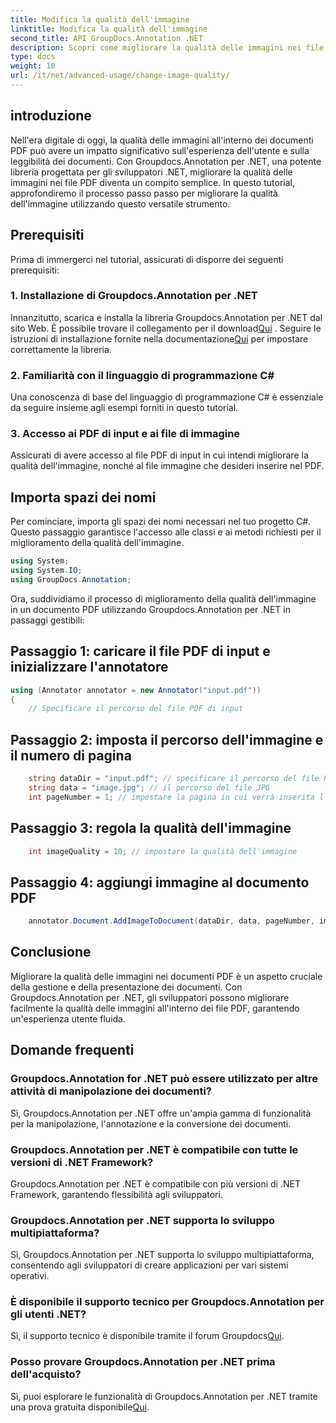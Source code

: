 ```yaml
---
title: Modifica la qualità dell'immagine
linktitle: Modifica la qualità dell'immagine
second_title: API GroupDocs.Annotation .NET
description: Scopri come migliorare la qualità delle immagini nei file PDF utilizzando Groupdocs.Annotation per .NET. Segui la nostra guida passo passo.
type: docs
weight: 10
url: /it/net/advanced-usage/change-image-quality/
---
```

## introduzione
Nell'era digitale di oggi, la qualità delle immagini all'interno dei documenti PDF può avere un impatto significativo sull'esperienza dell'utente e sulla leggibilità dei documenti. Con Groupdocs.Annotation per .NET, una potente libreria progettata per gli sviluppatori .NET, migliorare la qualità delle immagini nei file PDF diventa un compito semplice. In questo tutorial, approfondiremo il processo passo passo per migliorare la qualità dell'immagine utilizzando questo versatile strumento.
## Prerequisiti
Prima di immergerci nel tutorial, assicurati di disporre dei seguenti prerequisiti:
### 1. Installazione di Groupdocs.Annotation per .NET
 Innanzitutto, scarica e installa la libreria Groupdocs.Annotation per .NET dal sito Web. È possibile trovare il collegamento per il download[Qui](https://releases.groupdocs.com/annotation/net/) . Seguire le istruzioni di installazione fornite nella documentazione[Qui](https://reference.groupdocs.com/annotation/net/) per impostare correttamente la libreria.
### 2. Familiarità con il linguaggio di programmazione C#
Una conoscenza di base del linguaggio di programmazione C# è essenziale da seguire insieme agli esempi forniti in questo tutorial.
### 3. Accesso ai PDF di input e ai file di immagine
Assicurati di avere accesso al file PDF di input in cui intendi migliorare la qualità dell'immagine, nonché al file immagine che desideri inserire nel PDF.

## Importa spazi dei nomi
Per cominciare, importa gli spazi dei nomi necessari nel tuo progetto C#. Questo passaggio garantisce l'accesso alle classi e ai metodi richiesti per il miglioramento della qualità dell'immagine.

```csharp
using System;
using System.IO;
using GroupDocs.Annotation;
```

Ora, suddividiamo il processo di miglioramento della qualità dell'immagine in un documento PDF utilizzando Groupdocs.Annotation per .NET in passaggi gestibili:
## Passaggio 1: caricare il file PDF di input e inizializzare l'annotatore
```csharp
using (Annotator annotator = new Annotator("input.pdf"))
{
    // Specificare il percorso del file PDF di input
```
## Passaggio 2: imposta il percorso dell'immagine e il numero di pagina
```csharp
    string dataDir = "input.pdf"; // specificare il percorso del file PDF di input
    string data = "image.jpg"; // il percorso del file JPG
    int pageNumber = 1; // impostare la pagina in cui verrà inserita l'immagine
```
## Passaggio 3: regola la qualità dell'immagine
```csharp
    int imageQuality = 10; // impostare la qualità dell'immagine
```
## Passaggio 4: aggiungi immagine al documento PDF
```csharp
    annotator.Document.AddImageToDocument(dataDir, data, pageNumber, imageQuality);
```

## Conclusione
Migliorare la qualità delle immagini nei documenti PDF è un aspetto cruciale della gestione e della presentazione dei documenti. Con Groupdocs.Annotation per .NET, gli sviluppatori possono migliorare facilmente la qualità delle immagini all'interno dei file PDF, garantendo un'esperienza utente fluida.
## Domande frequenti
### Groupdocs.Annotation for .NET può essere utilizzato per altre attività di manipolazione dei documenti?
Sì, Groupdocs.Annotation per .NET offre un'ampia gamma di funzionalità per la manipolazione, l'annotazione e la conversione dei documenti.
### Groupdocs.Annotation per .NET è compatibile con tutte le versioni di .NET Framework?
Groupdocs.Annotation per .NET è compatibile con più versioni di .NET Framework, garantendo flessibilità agli sviluppatori.
### Groupdocs.Annotation per .NET supporta lo sviluppo multipiattaforma?
Sì, Groupdocs.Annotation per .NET supporta lo sviluppo multipiattaforma, consentendo agli sviluppatori di creare applicazioni per vari sistemi operativi.
### È disponibile il supporto tecnico per Groupdocs.Annotation per gli utenti .NET?
 Sì, il supporto tecnico è disponibile tramite il forum Groupdocs[Qui](https://forum.groupdocs.com/c/annotation/10).
### Posso provare Groupdocs.Annotation per .NET prima dell'acquisto?
 Sì, puoi esplorare le funzionalità di Groupdocs.Annotation per .NET tramite una prova gratuita disponibile[Qui](https://releases.groupdocs.com/).